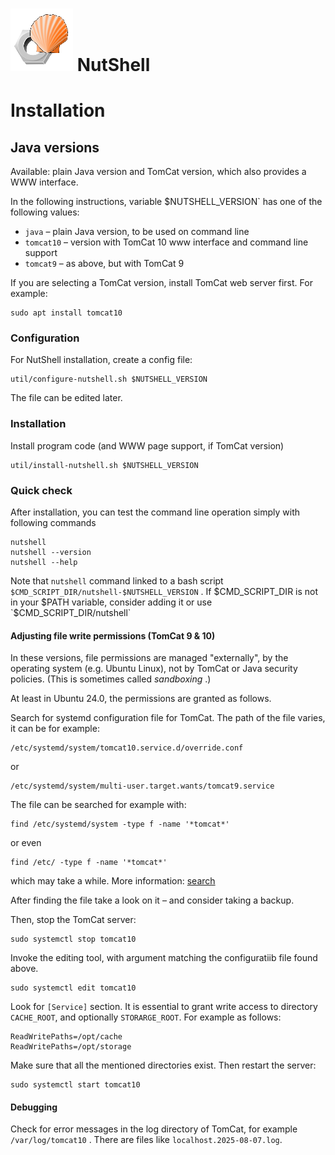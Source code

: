 # ![NutShell cover](./img/nutshell-logo-small.png) NutShell

# Installation

## Java versions

Available: plain Java version and TomCat version, which also provides a WWW interface.

In the following instructions, variable $NUTSHELL_VERSION` has one of the following values:

* `java` – plain Java version, to be used on command line
* `tomcat10` – version with TomCat 10 www interface and command line support
* `tomcat9` – as above, but with TomCat 9

If you are selecting a TomCat version, install TomCat web server first. For example:
```
sudo apt install tomcat10
```


### Configuration

For NutShell installation, create a config file:
```
util/configure-nutshell.sh $NUTSHELL_VERSION
```
The file can be edited later.

### Installation

Install program code (and WWW page support, if TomCat version)
```
util/install-nutshell.sh $NUTSHELL_VERSION
```

### Quick check

After installation, you can test the command line operation simply with following commands
```
nutshell
nutshell --version
nutshell --help
```

Note that `nutshell` command linked to a bash script `$CMD_SCRIPT_DIR/nutshell-$NUTSHELL_VERSION` .
If $CMD_SCRIPT_DIR is not in your $PATH variable, consider adding it or use `$CMD_SCRIPT_DIR/nutshell` 

#### Adjusting file write permissions (TomCat 9 & 10)

In these versions, file permissions are managed "externally", by the operating system (e.g. Ubuntu Linux),
not by TomCat or Java security policies. (This is sometimes called *sandboxing* .)

At least in Ubuntu 24.0, the permissions are granted as follows.

Search for systemd configuration file for TomCat.
The path of the file varies, it can be for example:
```
/etc/systemd/system/tomcat10.service.d/override.conf
```
or 
```
/etc/systemd/system/multi-user.target.wants/tomcat9.service
```

The file can be searched for example with:
```
find /etc/systemd/system -type f -name '*tomcat*'
```
or even
```
find /etc/ -type f -name '*tomcat*'
```
which may take a while. More information: [search](https://www.google.com/search?q=how+to+grant+tomcat+write+access)


After finding the file take a look on it – and consider taking a backup.

Then, stop the TomCat server:
```
sudo systemctl stop tomcat10
```

Invoke the editing tool, with argument matching the configuratiib file found above.
```
sudo systemctl edit tomcat10
```

Look for `[Service]` section. It is essential to grant write access to directory `CACHE_ROOT`,
and optionally `STORARGE_ROOT`. For example as follows:
```
ReadWritePaths=/opt/cache
ReadWritePaths=/opt/storage
```

Make sure that all the mentioned directories exist. Then restart the server:
```
sudo systemctl start tomcat10
```

#### Debugging

Check for error messages in the log directory of TomCat, for example
``/var/log/tomcat10`` . There are files like ``localhost.2025-08-07.log``.




